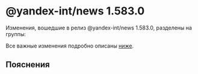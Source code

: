 # @yandex-int/news 1.583.0

<!-- ЧЕЛОВЕЧЕСКОЕ ВСТУПЛЕНИЕ -->

Изменения, вошедшие в релиз @yandex-int/news 1.583.0, разделены на группы:

Все важные изменения подробно описаны [ниже](#Пояснения).

## Пояснения

